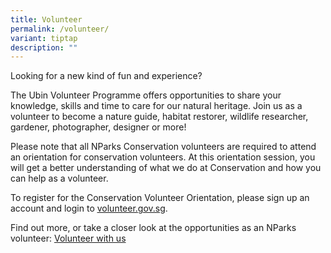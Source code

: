 ```yaml
---
title: Volunteer
permalink: /volunteer/
variant: tiptap
description: ""
---
```

<p>Looking for a new kind of fun and experience?</p>
<p>The Ubin Volunteer Programme offers opportunities to share your knowledge,
skills and time to care for our natural heritage. Join us as a volunteer
to become a nature guide, habitat restorer, wildlife researcher, gardener,
photographer, designer or more!</p>
<p>Please note that all NParks Conservation volunteers are required to attend
an orientation for conservation volunteers. At this orientation session,
you will get a better understanding of what we do at Conservation and how
you can help as a volunteer.</p>
<p>To register for the Conservation Volunteer Orientation, please sign up
an account and login to <a href="https://www.nparks.gov.sg/get-involved/volunteer#faq" rel="noopener noreferrer nofollow" target="_blank"><u>volunteer.gov.sg</u></a>.</p>
<p>Find out more, or take a closer look at the opportunities as an NParks
volunteer: <a href="https://www.nparks.gov.sg/get-involved/volunteer" class="fui-Link ___1q1shib f2hkw1w f3rmtva f1ewtqcl fyind8e f1k6fduh f1w7gpdv fk6fouc fjoy568 figsok6 f1s184ao f1mk8lai fnbmjn9 f1o700av f13mvf36 f1cmlufx f9n3di6 f1ids18y f1tx3yz7 f1deo86v f1eh06m1 f1iescvh fhgqx19 f1olyrje f1p93eir f1nev41a f1h8hb77 f1lqvz6u f10aw75t fsle3fq f17ae5zn" rel="noreferrer noopener" target="_blank">Volunteer with us</a>
</p>
<p></p>
<p></p>